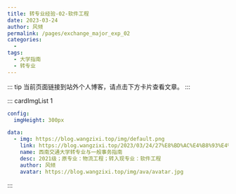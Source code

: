 ```yaml
---
title: 转专业经验-02-软件工程
date: 2023-03-24
author: 风倾
permalink: /pages/exchange_major_exp_02
categories:
  -
tags:
  - 大学指南
  - 转专业
---
```


<!-- markdownlint-disable MD025 MD033 MD041 -->

::: tip
当前页面链接到站外个人博客，请点击下方卡片查看文章。
:::

::: cardImgList 1

```yaml
config:
  imgHeight: 300px

data:
  - img: https://blog.wangzixi.top/img/default.png
    link: https://blog.wangzixi.top/2023/03/24/27%E8%BD%AC%E4%B8%93%E4%B8%9A%E6%8C%87%E5%8D%97/
    name: 西南交通大学转专业与一般事务指南
    desc: 2021级；原专业：物流工程；转入现专业：软件工程
    author: 风倾
    avatar: https://blog.wangzixi.top/img/ava/avatar.jpg
```

:::
